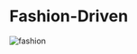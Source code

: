 # Fashion-Driven
![fashion](https://user-images.githubusercontent.com/88720426/212333901-df2e1f2c-ca4b-42c1-93b7-b473821f27b1.png)
